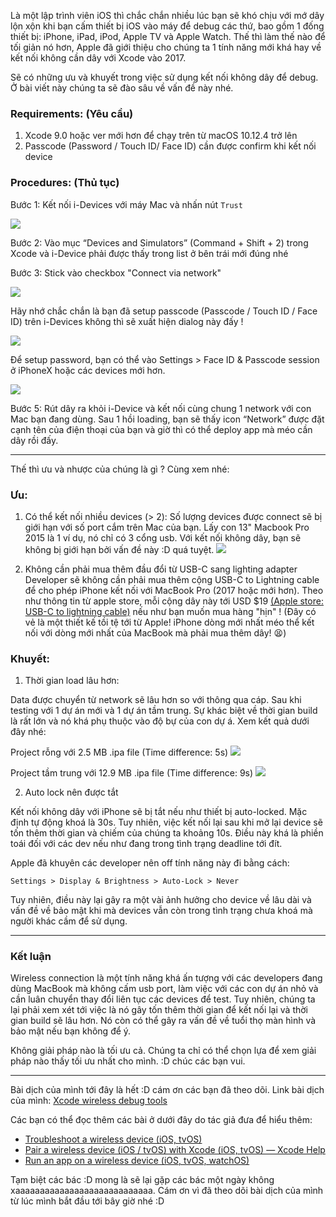 Là một lập trình viên iOS thì chắc chắn nhiều lúc bạn sẽ khó chịu với mớ dây lộn xộn khi bạn cấm thiết bị iOS vào máy để debug các thứ, bao gồm 1 đống thiết bị: iPhone, iPad, iPod, Apple TV và Apple Watch. Thế thì làm thế nào để tối giản nó hơn, Apple đã giới thiệu cho chúng ta 1 tính năng mới khá hay về kết nối không cần dây với Xcode vào 2017.

Sẽ có những ưu và khuyết trong việc sử dụng kết nối không dây để debug. Ở bài viết này chúng ta sẽ đào sâu về vấn đề này nhé.

### Requirements: (Yêu cầu)
1. Xcode 9.0 hoặc ver mới hơn để chạy trên từ macOS 10.12.4 trở lên
1. Passcode (Password / Touch ID/ Face ID)  cần được confirm khi kết nối device

### Procedures: (Thủ tục) 
Bước 1: Kết nối i-Devices với máy Mac và nhấn nút `Trust`

![](https://images.viblo.asia/2b6e7b5d-6f63-45c6-83ec-63a32ff6d700.png)

Bước 2: Vào mục “Devices and Simulators” (Command + Shift + 2) trong Xcode và i-Device phải được thấy trong list ở bên trái mới đúng nhé

Bước 3: Stick vào checkbox "Connect via network"

![](https://images.viblo.asia/0a76aa11-4b1d-4ffc-b65a-4f7a404b4721.png)

Hãy nhớ chắc chắn là bạn đã setup passcode (Passcode / Touch ID / Face ID) trên i-Devices không thì sẽ xuất hiện dialog này đấy !

![](https://images.viblo.asia/e5641895-820b-4a0c-835c-d421ed961c98.png)

Để setup password, bạn có thể vào Settings > Face ID & Passcode session ở iPhoneX hoặc các devices mới hơn.

![](https://images.viblo.asia/d557bc4d-1674-4032-b00b-e83b3c14731c.png)

Bước 5: Rút dây ra khỏi i-Device và kết nối cùng chung 1 network với con Mac bạn đang dùng. Sau 1 hồi loading, bạn sẽ thấy icon “Network” được đặt cạnh tên của điện thoại của bạn và giờ thì có thể deploy app mà méo cần dây rồi đấy.


-----

Thế thì ưu và nhược của chúng là gì ? Cùng xem nhé: 

### Ưu:

1.  Có thể kết nối nhiều devices (> 2): Số lượng devices được connect sẽ bị giới hạn với số port cắm trên Mac của bạn. Lấy con 13" Macbook Pro 2015 là 1 ví dụ, nó chỉ có 3 cổng usb. Với kết nối không dây, bạn sẽ không bị giới hạn bởi vấn đề này :D quá tuyệt.
![](https://images.viblo.asia/66c2e30e-dbd7-4aa6-a504-09228a39b96c.png)

2. Không cần phải mua thêm đầu đổi từ USB-C sang lighting adapter
Developer sẽ không cần phải mua thêm cộng USB-C to Lightning cable để cho phép iPhone kết nối với MacBook Pro (2017 hoặc mới hơn). Theo như thông tin từ apple store, mỗi cộng dây này tới USD $19 [(Apple store: USB-C to lightning cable)](https://www.apple.com/shop/product/MKQ42AM/A/usb-c-to-lightning-cable-2-m?rdt=redirectionFromProductPage) nếu như bạn muốn mua hàng "hịn" ! (Đây có vẻ là một thiết kế tồi tệ tới từ Apple! iPhone dòng mới nhất méo thể kết nối với dòng mới nhất của MacBook mà phải mua thêm dây! 😫)

### Khuyết:
1. Thời gian load lâu hơn: 

Data được chuyển từ network sẽ lâu hơn so với thông qua cáp. Sau khi testing với 1 dự án mới và 1 dự án tầm trung. Sự khác biệt về thời gian build là rất lớn và nó khá phụ thuộc vào độ bự của con dự á. Xem kết quả dưới đây nhé:

Project rỗng với 2.5 MB .ipa file (Time difference: 5s)
![](https://images.viblo.asia/4dc62b01-a298-4840-987e-01ec08faee55.png)

Project tầm trung với 12.9 MB .ipa file (Time difference: 9s)
![](https://images.viblo.asia/b6ea4685-2d81-42d0-a5b3-c79b2ac7c954.png)

2. Auto lock nên được tắt

Kết nối không dây với iPhone sẽ bị tắt nếu như thiết bị auto-locked. Mặc định tự động khoá là 30s. Tuy nhiên, việc kết nối lại sau khi mở lại device sẽ tốn thêm thời gian và chiếm của chúng ta khoảng 10s. Điều này khá là phiền toái đối với các dev nếu như đang trong tình trạng deadline tới đít. 

Apple đã khuyên các developer nên off tính năng này đi bằng cách:
```
Settings > Display & Brightness > Auto-Lock > Never
```
Tuy nhiên, điều này lại gây ra một vài ảnh hưởng cho device về lâu dài và vấn đề về bảo mật khi mà devices vẫn còn trong tình trạng chưa khoá mà người khác cầm để sử dụng.


-----

### Kết luận

Wireless connection là một tính năng khá ấn tượng với các developers  đang dùng MacBook mà không cấm usb port, làm việc với các con dự án nhỏ và cần luân chuyển thay đổi liên tục các devices để test. Tuy nhiên, chúng ta lại phải xem xét tới việc là nó gây tốn thêm thời gian để kết nối lại và thời gian build sẽ lâu hơn. Nó còn có thể gây ra vấn đề về tuổi thọ màn hình và bảo mật nếu bạn không để ý.

Không giải pháp nào là tối ưu cả. Chúng ta chỉ có thể chọn lựa để xem giải pháp nào thấy tối ưu nhất cho mình. :D chúc các bạn vui.


-----
Bài dịch của mình tới đây là hết :D cám ơn các bạn đã theo dõi.
Link bài dịch của mình: [Xcode wireless debug tools
](https://itnext.io/apple-ios-xcode-wireless-debug-tools-ced6688dd1b7)

Các bạn có thể đọc thêm các bài ở dưới đây do tác giả đưa để hiểu thêm:
* [Troubleshoot a wireless device (iOS, tvOS) ](https://help.apple.com/xcode/mac/current/#/devac3261a70)
* [Pair a wireless device (iOS / tvOS) with Xcode (iOS, tvOS) — Xcode Help](https://help.apple.com/xcode/mac/current/#/devbc48d1bad)
* [Run an app on a wireless device (iOS, tvOS, watchOS)](https://help.apple.com/xcode/mac/current/#/dev3e2f4ee6d)

Tạm biệt các bác :D mong là sẽ lại gặp các bác một ngày không xaaaaaaaaaaaaaaaaaaaaaaaaaaaa. Cám ơn vì đã theo dõi bài dịch của mình từ lúc mình bắt đầu tới bây giờ nhé :D